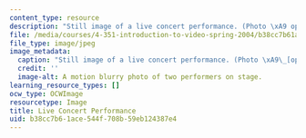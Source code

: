 ```yaml
---
content_type: resource
description: "Still image of a live concert performance. (Photo \xA9 openphoto.net.)"
file: /media/courses/4-351-introduction-to-video-spring-2004/b38cc7b61ace544f708b59eb124387e4_4-351s04.jpg
file_type: image/jpeg
image_metadata:
  caption: "Still image of a live concert performance. (Photo \xA9\_[openphoto.net](http://openphoto.net).)"
  credit: ''
  image-alt: A motion blurry photo of two performers on stage.
learning_resource_types: []
ocw_type: OCWImage
resourcetype: Image
title: Live Concert Performance
uid: b38cc7b6-1ace-544f-708b-59eb124387e4
---
```

